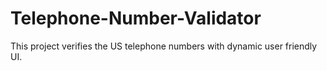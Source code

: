 # Telephone-Number-Validator
This project verifies the US telephone numbers with dynamic user friendly UI.
